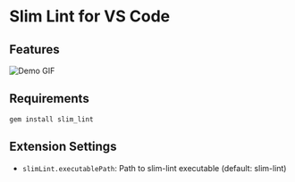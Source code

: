 # Slim Lint for VS Code

## Features

![Demo GIF](https://drive.google.com/uc?export=view&id=1-2YvJzWVsaBu9xOLLFc1OTU7UobOgTmJ)

## Requirements

```
gem install slim_lint
```

## Extension Settings

* `slimLint.executablePath`: Path to slim-lint executable (default: slim-lint)

